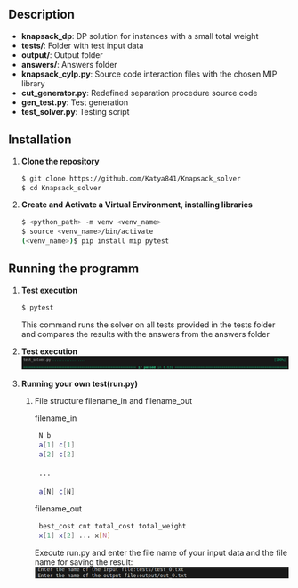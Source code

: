 ## Description

- **knapsack_dp**: DP solution for instances with a small total weight
- **tests/**:  Folder with test input data
- **output/**: Output folder
- **answers/**:  Answers folder 
- **knapsack_cylp.py**: Source code interaction files with the chosen MIP library
- **cut_generator.py**: Redefined separation procedure source code
- **gen_test.py**: Test generation
- **test_solver.py**: Testing script


## Installation
1. **Clone the repository**

   ```bash
   $ git clone https://github.com/Katya841/Knapsack_solver
   $ cd Knapsack_solver
   ```
2. **Create and Activate a Virtual Environment, installing libraries**
   ```bash
   $ <python_path> -m venv <venv_name>
   $ source <venv_name>/bin/activate
   (<venv_name>)$ pip install mip pytest
   ```

## Running the programm

1. **Test execution**
   ```bash
   $ pytest
   ```
    This command runs the solver on all tests provided in the tests folder and compares the results with the answers from the answers folder

2. **Test execution**
  ![alt text](<images/Screenshot from 2024-10-11 22-59-44.png>)
3. **Running your own test(run.py)**

    1. File structure filename_in and filename_out

       filename_in
       ```bash
        N b
        a[1] c[1]
        a[2] c[2]

        ...

        a[N] c[N]
        ```
       filename_out
       ```bash
        best_cost cnt total_cost total_weight
        x[1] x[2] ... x[N]
       ```
       Execute run.py and enter the file name of your input data and the file name for saving the result:
       ![alt text](<images/Screenshot from 2024-10-11 23-56-51.png>)
    
